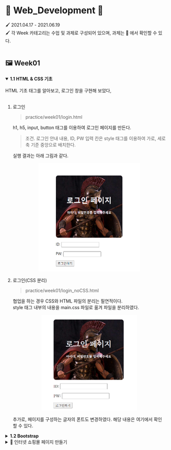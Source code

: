 # 🎨 Web_Development 🎨
🖌 2021.04.17 - 2021.06.19<br>
🖌 각 Week 카테고리는 수업 및 과제로 구성되어 있으며, 과제는 📒 에서 확인할 수 있다.<br><br>

## 🖼 Week01
<details open>
  <summary><b>1.1 HTML & CSS 기초</b></summary><br>
  HTML 기초 태그를 알아보고, 로그인 창을 구현해 보았다,<br><br>

1. 로그인<br>

    > practice/week01/login.html

    h1, h5, input, button 태그를 이용하여 로그인 페이지를 만든다.

    >조건. 로그인 안내 내용, ID, PW 입력 칸은 style 태그를 이용하여 가로, 세로 축 기준 중앙으로 배치한다.

    실행 결과는 아래 그림과 같다.
    <p align = center><img src = "image/login.PNG" alt="로그인" width = "320" height = "340"><p>

2. 로그인(CSS 분리)<br>

    > practice/week01/login_noCSS.html

    협업을 하는 경우 CSS와 HTML 파일의 분리는 필연적이다.<br>
    style 태그 내부의 내용을 main.css 파일로 옮겨 파일을 분리하였다.


     <p align = center><img src = "image/login_noCSS.PNG" alt="로그인" width = "300" height = "300"><p>

     추가로, 페이지를 구성하는 글자의 <a src="https://fonts.google.com/?subset=korean"> 폰트</a>도 변경하였다.
     해당 내용은 <a src="https://github.com/bbjoite09/SeriesD/blob/master/practice/week01/login_noCSS.html">여기</a>에서 확인할 수 있다.<br>

</details>

<details>
  <summary><b>1.2 Bootstrap</b></summary><br>

  > practice/week01/bootstrap.html

  부트스트랩을 이용해 클론페이지를 만들어 보았다. 실습 결과는 아래와 같다.
  <p align = center><img src = "image/bootstrap.PNG" alt="로그인" width = "300" height = "400"><p><br><br>
</details>
<details>
<summary>📒 인터넷 쇼핑몰 페이지 만들기</summary><br>
임의의 상품을 판매하는 페이지를 만들어 보았다. 버튼에 대한 반응은 따로 처리하지 않았다.<br>

>practice/week01/product.html

>practice/css/style_shop.css

해당 내용은 <a src="https://github.com/bbjoite09/SeriesD/blob/master/practice/week01/product.html">여기</a>에서 확인할 수 있다.<br>
<p align = center><img src = "image/happii_shop.PNG" alt="로그인" width = "300" height = "370"><p>
<br>
</details>


